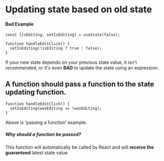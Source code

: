 # Updating state based on old state

#### Bad Example
```JSX
const [isEditing, setIsEditing] = useState(false);

function handleEditClick() {
  setIsEditing(!isEditing ? true : false);
}
```

  If your new state depends on your previous state value, it isn't recommended, or it's even **BAD** to update the state using an expression.

  ## A function should pass a function to the state updating function.


```JSX
function handleEditClick() {
  setIsEditing(wasEditing => !wasEditing);
}
```

  Above is 'passing a function' example.


##### Why should a function be passed?

  This function will automatically be called by React and will **receive the guaranteed** latest state value

